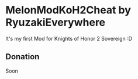 # MelonModKoH2Cheat by RyuzakiEverywhere

It's my first Mod for Knights of Honor 2 Sovereign :D

## Donation

Soon
